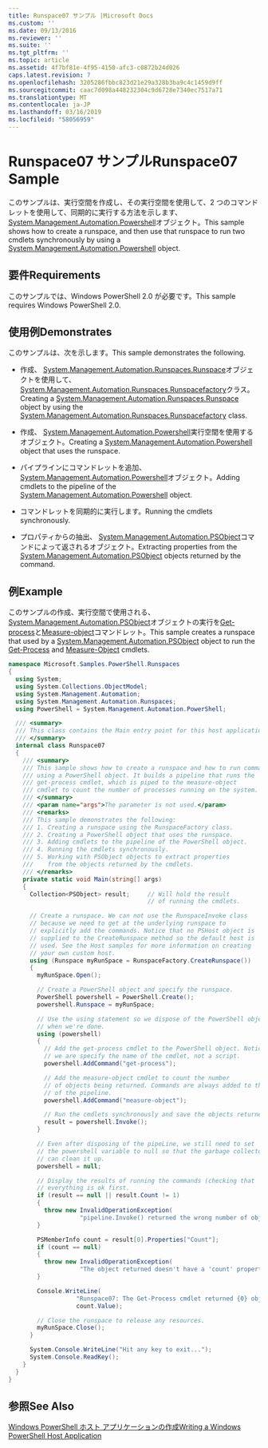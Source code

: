 ```yaml
---
title: Runspace07 サンプル |Microsoft Docs
ms.custom: ''
ms.date: 09/13/2016
ms.reviewer: ''
ms.suite: ''
ms.tgt_pltfrm: ''
ms.topic: article
ms.assetid: 4f7bf81e-4f95-4150-afc3-c0872b24d026
caps.latest.revision: 7
ms.openlocfilehash: 3205286fbbc823d21e29a328b3ba9c4c1459d9ff
ms.sourcegitcommit: caac7d098a448232304c9d6728e7340ec7517a71
ms.translationtype: MT
ms.contentlocale: ja-JP
ms.lasthandoff: 03/16/2019
ms.locfileid: "58056959"
---
```

# <a name="runspace07-sample"></a><span data-ttu-id="ceff1-102">Runspace07 サンプル</span><span class="sxs-lookup"><span data-stu-id="ceff1-102">Runspace07 Sample</span></span>

<span data-ttu-id="ceff1-103">このサンプルは、実行空間を作成し、その実行空間を使用して、2 つのコマンドレットを使用して、同期的に実行する方法を示します、 [System.Management.Automation.Powershell](/dotnet/api/system.management.automation.powershell)オブジェクト。</span><span class="sxs-lookup"><span data-stu-id="ceff1-103">This sample shows how to create a runspace, and then use that runspace to run two cmdlets synchronously by using a [System.Management.Automation.Powershell](/dotnet/api/system.management.automation.powershell) object.</span></span>

## <a name="requirements"></a><span data-ttu-id="ceff1-104">要件</span><span class="sxs-lookup"><span data-stu-id="ceff1-104">Requirements</span></span>

<span data-ttu-id="ceff1-105">このサンプルでは、Windows PowerShell 2.0 が必要です。</span><span class="sxs-lookup"><span data-stu-id="ceff1-105">This sample requires Windows PowerShell 2.0.</span></span>

## <a name="demonstrates"></a><span data-ttu-id="ceff1-106">使用例</span><span class="sxs-lookup"><span data-stu-id="ceff1-106">Demonstrates</span></span>

<span data-ttu-id="ceff1-107">このサンプルは、次を示します。</span><span class="sxs-lookup"><span data-stu-id="ceff1-107">This sample demonstrates the following.</span></span>

- <span data-ttu-id="ceff1-108">作成、 [System.Management.Automation.Runspaces.Runspace](/dotnet/api/System.Management.Automation.Runspaces.Runspace)オブジェクトを使用して、 [System.Management.Automation.Runspaces.Runspacefactory](/dotnet/api/System.Management.Automation.Runspaces.RunspaceFactory)クラス。</span><span class="sxs-lookup"><span data-stu-id="ceff1-108">Creating a [System.Management.Automation.Runspaces.Runspace](/dotnet/api/System.Management.Automation.Runspaces.Runspace) object by using the [System.Management.Automation.Runspaces.Runspacefactory](/dotnet/api/System.Management.Automation.Runspaces.RunspaceFactory) class.</span></span>

- <span data-ttu-id="ceff1-109">作成、 [System.Management.Automation.Powershell](/dotnet/api/system.management.automation.powershell)実行空間を使用するオブジェクト。</span><span class="sxs-lookup"><span data-stu-id="ceff1-109">Creating a [System.Management.Automation.Powershell](/dotnet/api/system.management.automation.powershell) object that uses the runspace.</span></span>

- <span data-ttu-id="ceff1-110">パイプラインにコマンドレットを追加、 [System.Management.Automation.Powershell](/dotnet/api/system.management.automation.powershell)オブジェクト。</span><span class="sxs-lookup"><span data-stu-id="ceff1-110">Adding cmdlets to the pipeline of the [System.Management.Automation.Powershell](/dotnet/api/system.management.automation.powershell) object.</span></span>

- <span data-ttu-id="ceff1-111">コマンドレットを同期的に実行します。</span><span class="sxs-lookup"><span data-stu-id="ceff1-111">Running the cmdlets synchronously.</span></span>

- <span data-ttu-id="ceff1-112">プロパティからの抽出、 [System.Management.Automation.PSObject](/dotnet/api/System.Management.Automation.PSObject)コマンドによって返されるオブジェクト。</span><span class="sxs-lookup"><span data-stu-id="ceff1-112">Extracting properties from the [System.Management.Automation.PSObject](/dotnet/api/System.Management.Automation.PSObject) objects returned by the command.</span></span>

## <a name="example"></a><span data-ttu-id="ceff1-113">例</span><span class="sxs-lookup"><span data-stu-id="ceff1-113">Example</span></span>

<span data-ttu-id="ceff1-114">このサンプルの作成、実行空間で使用される、 [System.Management.Automation.PSObject](/dotnet/api/System.Management.Automation.PSObject)オブジェクトの実行を[Get-process](/powershell/module/Microsoft.PowerShell.Management/Get-Process)と[Measure-object](/powershell/module/microsoft.powershell.utility/measure-object)コマンドレット。</span><span class="sxs-lookup"><span data-stu-id="ceff1-114">This sample creates a runspace that used by a [System.Management.Automation.PSObject](/dotnet/api/System.Management.Automation.PSObject) object to run the [Get-Process](/powershell/module/Microsoft.PowerShell.Management/Get-Process) and [Measure-Object](/powershell/module/microsoft.powershell.utility/measure-object) cmdlets.</span></span>

```csharp
namespace Microsoft.Samples.PowerShell.Runspaces
{
  using System;
  using System.Collections.ObjectModel;
  using System.Management.Automation;
  using System.Management.Automation.Runspaces;
  using PowerShell = System.Management.Automation.PowerShell;

  /// <summary>
  /// This class contains the Main entry point for this host application.
  /// </summary>
  internal class Runspace07
  {
    /// <summary>
    /// This sample shows how to create a runspace and how to run commands
    /// using a PowerShell object. It builds a pipeline that runs the
    /// get-process cmdlet, which is piped to the measure-object
    /// cmdlet to count the number of processes running on the system.
    /// </summary>
    /// <param name="args">The parameter is not used.</param>
    /// <remarks>
    /// This sample demonstrates the following:
    /// 1. Creating a runspace using the RunspaceFactory class.
    /// 2. Creating a PowerShell object that uses the runspace.
    /// 3. Adding cmdlets to the pipeline of the PowerShell object.
    /// 4. Running the cmdlets synchronously.
    /// 5. Working with PSObject objects to extract properties
    ///    from the objects returned by the cmdlets.
    /// </remarks>
    private static void Main(string[] args)
    {
      Collection<PSObject> result;     // Will hold the result
                                       // of running the cmdlets.

      // Create a runspace. We can not use the RunspaceInvoke class
      // because we need to get at the underlying runspace to
      // explicitly add the commands. Notice that no PSHost object is
      // supplied to the CreateRunspace method so the default host is
      // used. See the Host samples for more information on creating
      // your own custom host.
      using (Runspace myRunSpace = RunspaceFactory.CreateRunspace())
      {
        myRunSpace.Open();

        // Create a PowerShell object and specify the runspace.
        PowerShell powershell = PowerShell.Create();
        powershell.Runspace = myRunSpace;

        // Use the using statement so we dispose of the PowerShell object
        // when we're done.
        using (powershell)
        {
          // Add the get-process cmdlet to the PowerShell object. Notice
          // we are specify the name of the cmdlet, not a script.
          powershell.AddCommand("get-process");

          // Add the measure-object cmdlet to count the number
          // of objects being returned. Commands are always added to the end
          // of the pipeline.
          powershell.AddCommand("measure-object");

          // Run the cmdlets synchronously and save the objects returned.
          result = powershell.Invoke();
        }

        // Even after disposing of the pipeLine, we still need to set
        // the powershell variable to null so that the garbage collector
        // can clean it up.
        powershell = null;

        // Display the results of running the commands (checking that
        // everything is ok first.
        if (result == null || result.Count != 1)
        {
          throw new InvalidOperationException(
                    "pipeline.Invoke() returned the wrong number of objects");
        }

        PSMemberInfo count = result[0].Properties["Count"];
        if (count == null)
        {
          throw new InvalidOperationException(
                    "The object returned doesn't have a 'count' property");
        }

        Console.WriteLine(
                   "Runspace07: The Get-Process cmdlet returned {0} objects",
                   count.Value);

        // Close the runspace to release any resources.
        myRunSpace.Close();
      }

      System.Console.WriteLine("Hit any key to exit...");
      System.Console.ReadKey();
    }
  }
}
```

## <a name="see-also"></a><span data-ttu-id="ceff1-115">参照</span><span class="sxs-lookup"><span data-stu-id="ceff1-115">See Also</span></span>

[<span data-ttu-id="ceff1-116">Windows PowerShell ホスト アプリケーションの作成</span><span class="sxs-lookup"><span data-stu-id="ceff1-116">Writing a Windows PowerShell Host Application</span></span>](./writing-a-windows-powershell-host-application.md)